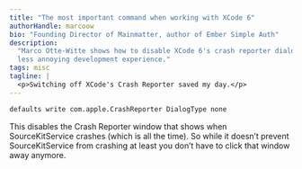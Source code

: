 ```yaml
---
title: "The most important command when working with XCode 6"
authorHandle: marcoow
bio: "Founding Director of Mainmatter, author of Ember Simple Auth"
description:
  "Marco Otte-Witte shows how to disable XCode 6's crash reporter dialog for a
  less annoying development experience."
tags: misc
tagline: |
  <p>Switching off XCode's Crash Reporter saved my day.</p>
---
```


```bash
defaults write com.apple.CrashReporter DialogType none
```

This disables the Crash Reporter window that shows when SourceKitService crashes
(which is all the time). So while it doesn’t prevent SourceKitService from
crashing at least you don’t have to click that window away anymore.
